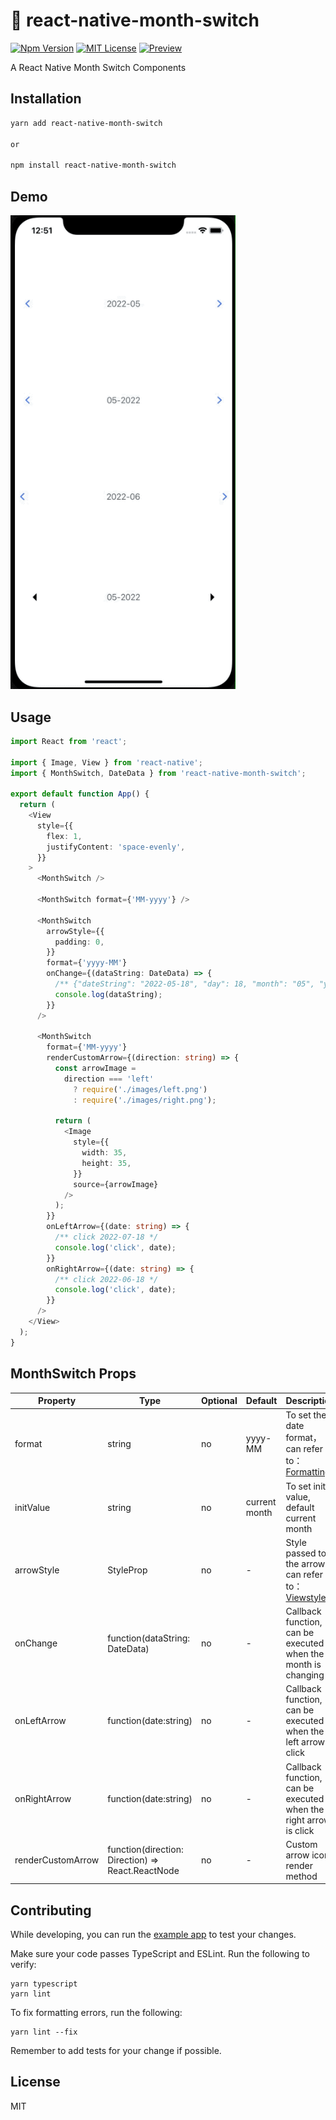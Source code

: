 # :rainbow: react-native-month-switch

[![Npm Version](https://img.shields.io/npm/v/npm.svg)](https://www.npmjs.com/package/react-native-month-switch)
[![MIT License](https://img.shields.io/npm/l/react-native-tab-view.svg?style=flat-square)](https://www.npmjs.com/package/react-native-month-switch)
[![Preview](https://github.com/Simoon-F/react-native-month-switch/actions/workflows/preview.yml/badge.svg)](https://github.com/Simoon-F/react-native-month-switch/actions/workflows/preview.yml)

A React Native Month Switch Components

## Installation

```sh
yarn add react-native-month-switch

or

npm install react-native-month-switch
```

## Demo

<a href="https://raw.githubusercontent.com/Simoon-F/react-native-month-switch/master/demo/demo.gif"><img src="https://raw.githubusercontent.com/Simoon-F/react-native-month-switch/master/demo/demo.gif" width="360"></a>

## Usage

```ts
import React from 'react';

import { Image, View } from 'react-native';
import { MonthSwitch, DateData } from 'react-native-month-switch';

export default function App() {
  return (
    <View
      style={{
        flex: 1,
        justifyContent: 'space-evenly',
      }}
    >
      <MonthSwitch />

      <MonthSwitch format={'MM-yyyy'} />

      <MonthSwitch
        arrowStyle={{
          padding: 0,
        }}
        format={'yyyy-MM'}
        onChange={(dataString: DateData) => {
          /** {"dateString": "2022-05-18", "day": 18, "month": "05", "year": 2022} */
          console.log(dataString);
        }}
      />

      <MonthSwitch
        format={'MM-yyyy'}
        renderCustomArrow={(direction: string) => {
          const arrowImage =
            direction === 'left'
              ? require('./images/left.png')
              : require('./images/right.png');

          return (
            <Image
              style={{
                width: 35,
                height: 35,
              }}
              source={arrowImage}
            />
          );
        }}
        onLeftArrow={(date: string) => {
          /** click 2022-07-18 */
          console.log('click', date);
        }}
        onRightArrow={(date: string) => {
          /** click 2022-06-18 */
          console.log('click', date);
        }}
      />
    </View>
  );
}
```

## MonthSwitch Props

| Property          | Type                                              | Optional | Default       | Description                                                                                   |
| ----------------- | ------------------------------------------------- | -------- | ------------- | --------------------------------------------------------------------------------------------- |
| format            | string                                            | no       | yyyy-MM       | To set the date format，can refer to：[Formatting](http://arshaw.com/xdate/#Formatting)       |
| initValue         | string                                            | no       | current month | To set init value, default current month                                                      |
| arrowStyle        | StyleProp<ViewStyle>                              | no       | -             | Style passed to the arrow, can refer to：[Viewstyle](https://reactnative.dev/docs/view#style) |
| onChange          | function(dataString: DateData)                    | no       | -             | Callback function, can be executed when the month is changing                                 |
| onLeftArrow       | function(date:string)                             | no       | -             | Callback function, can be executed when the left arrow is click                               |
| onRightArrow      | function(date:string)                             | no       | -             | Callback function, can be executed when the right arrow is click                              |
| renderCustomArrow | function(direction: Direction) => React.ReactNode | no       | -             | Custom arrow icon render method                                                               |

## Contributing

While developing, you can run the [example app](https://github.com/Simoon-F/react-native-month-switch/blob/master/example/README.md) to test your changes.

Make sure your code passes TypeScript and ESLint. Run the following to verify:

```
yarn typescript
yarn lint
```

To fix formatting errors, run the following:

```
yarn lint --fix
```

Remember to add tests for your change if possible.

## License

MIT
